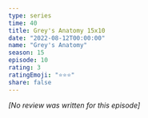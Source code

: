 ```yaml
---
type: series
time: 40
title: Grey's Anatomy 15x10
date: "2022-08-12T00:00:00"
name: "Grey's Anatomy"
season: 15
episode: 10
rating: 3
ratingEmoji: "⭐️⭐️⭐️"
share: false
---
```


_[No review was written for this episode]_
